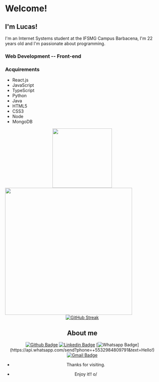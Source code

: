 
 
# Welcome!
 
## I'm Lucas!

I'm an Internet Systems student at the IFSMG Campus Barbacena, I'm 22 years old and I'm passionate about programming.

  
### Web Development -- Front-end

### Acquirements

- React.js
- JavaScript
- TypeScript
- Python
- Java
- HTML5
- CSS3
- Node
- MongoDB

<div align="center">
  <div align='center'>
  <img height="194px" src="https://github-readme-stats.vercel.app/api?username=LucasMtss&show_icons=true&theme=vision-friendly-dark&include_all_commits=true&count_private=true"/>
  <img align="left" height="415px" src="https://github-readme-stats.vercel.app/api/top-langs/?username=LucasMtss&langs_count=8&theme=vision-friendly-dark&hide_border=true">
</div>

<div align = "center">
  
  
  [![GitHub Streak](http://github-readme-streak-stats.herokuapp.com?user=LucasMtss&theme=highcontrast)](https://git.io/streak-stats)
  
</div>
 
 
## About me 
[![Github Badge](https://img.shields.io/badge/-Github-000?style=flat-square&logo=Github&logoColor=white&link=link_do_seu_perfil_no_github)](https://github.com/LucasMtss)
[![Linkedin Badge](https://img.shields.io/badge/-LinkedIn-blue?style=flat-square&logo=Linkedin&logoColor=white&link=link_do_seu_perfil_no_linkedin)](https://www.linkedin.com/in/lucas-matos-92b37a1b2/)
[![Whatsapp Badge](https://img.shields.io/badge/-Whatsapp-4CA143?style=flat-square&labelColor=4CA143&logo=whatsapp&logoColor=white&link=https://api.whatsapp.com/send?phone=+5532984809791&text=Hello!)](https://api.whatsapp.com/send?phone=+5532984809791&text=Hello!)
[![Gmail Badge](https://img.shields.io/badge/-Gmail-c14438?style=flat-square&logo=Gmail&logoColor=white&link=mailto:seu_email)](mailto:lucasrmts@gmail.com)
 
- Thanks for visiting. 
 
- Enjoy it!! o/
